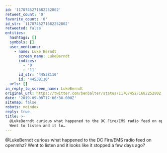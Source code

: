 ```yaml
---
id: '1170745271682252802'
retweet_count: '0'
favorite_count: '0'
id_str: '1170745271682252802'
retweeted: false
entities:
  hashtags: []
  symbols: []
  user_mentions:
    - name: Luke Berndt
      screen_name: LukeBerndt
      indices:
        - '0'
        - '11'
      id_str: '44538110'
      id: '44538110'
  urls: []
in_reply_to_screen_name: LukeBerndt
original_url: https://twitter.com/benbalter/status/1170745271682252802
date: '2019-09-08T17:06:38.000Z'
sitemap: false
robots: noindex
reply: true
title: >-
  @LukeBerndt curious what happened to the DC Fire/EMS radio feed on openmhz?
  Went to listen and it lo…
---
```


@LukeBerndt curious what happened to the DC Fire/EMS radio feed on openmhz? Went to listen and it looks like it stopped a few days ago?
